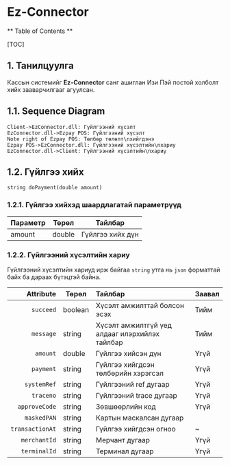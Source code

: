 # Ez-Connector

** Table of Contents **

[TOC]


## 1. Танилцуулга
Кассын системийг **Ez-Connector** санг ашиглан Изи Пэй постой холболт хийх зааварчилгааг агуулсан.
## 1.1. Sequence Diagram

```seq
Client->EzConnector.dll: Гүйлгээний хүсэлт
EzConnector.dll->Ezpay POS: Гүйлгээний хүсэлт
Note right of Ezpay POS: Төлбөр төлөлт\nхийгдэнэ 
Ezpay POS->EzConnector.dll: Гүйлгээний хүсэлтийн\nхариу 
EzConnector.dll->Client: Гүйлгээний хүсэлтийн\nхариу 
```

## 1.2. Гүйлгээ хийх

```
string doPayment(double amount)
```
### 1.2.1. Гүйлгээ хийхэд шаардлагатай параметрүүд

| Параметр     | Төрөл   | Тайлбар            |
| ------------ | ------- | -------------      |
| amount       | double  | Гүйлгээ хийх дүн   |

### 1.2.2. Гүйлгээний хүсэлтийн хариу

Гүйлгээний хүсэлтийн хариуд ирж байгаа `string` утга нь `json` форматтай байх ба дараах бүтэцтэй байна.

| Attribute    | Төрөл  | Тайлбар                               | Заавал |
| ------------: | ------ | :------ | ---------------------------------------|
| `succeed`      |boolean |Хүсэлт амжилттай болсон эсэх   |  Тийм  |
| `message`      | string |Хүсэлт амжилтгүй үед алдааг илэрхийлэх тайлбар   |  Тийм  |
| `amount`       | double |Гүйлгээ хийсэн дүн    | Үгүй   |
| `payment`      | string |Гүйлгээ хийгдсэн төлбөрийн хэрэгсэл| Үгүй   |
| `systemRef`    | string |Гүйлгээний ref дугаар| Үгүй   |
| `traceno`      | string |Гүйлгээний trace дугаар| Үгүй   |
| `approveCode`  | string |Зөвшөөрлийн код| Үгүй   |
| `maskedPAN`    | string |Картын маскалсан дугаар||
| `transactionAt`| string |Гүйлгээ хийгдсэн огноо|~|
| `merchantId`   | string |Мерчант дугаар| Үгүй   |
| `terminalId`   | string |Терминал дугаар| Үгүй   |

